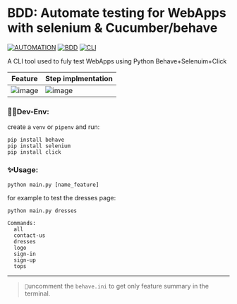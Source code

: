 # BDD: Automate testing for WebApps with selenium & Cucumber/behave
[![AUTOMATION](https://img.shields.io/badge/automation-selenium-brightgreen)](https://github.com/SeleniumHQ/selenium)
[![BDD](https://img.shields.io/badge/BDD-behave-brown)](https://github.com/behave/behave)
[![CLI](https://img.shields.io/badge/CLI-click-purple)](https://github.com/pallets/click)

A CLI tool used to fuly test WebApps using Python Behave+Selenuim+Click

Feature  | Step implmentation
------------- | -------------
![image](https://user-images.githubusercontent.com/48570596/116403066-2ceb7800-a83e-11eb-9dbc-a98036168cf1.png)  | ![image](https://user-images.githubusercontent.com/48570596/116403250-658b5180-a83e-11eb-9735-2d017ec2707b.png)


### 👨‍💻Dev-Env:
create a `venv` or `pipenv` and run:
```
pip install behave
pip install selenium
pip install click
```

### ✨Usage:
```
python main.py [name_feature]
```
for example to test the dresses page:

`python main.py dresses`



```
Commands:
  all
  contact-us
  dresses
  logo
  sign-in
  sign-up
  tops

```
---

> ``📝``uncomment the `behave.ini` to get only feature summary in the terminal.
